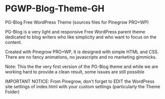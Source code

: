 # PGWP-Blog-Theme-GH
PG-Blog Free WordPress Theme (sources files for Pinegrow PRO+WP)

PG-Blog is a very light and responsive Free WordPress parent theme dedicated to blog writers who like
simplicity and who want to focus on the content.

Created with Pinegrow PRO+WP, It is designed with simple HTML and CSS.
There are no fancy animations, no javascripts and no marketing gimmicks.

Note: This the the very first version of the PG-Blog theme and while we are working hard to provide a clean result,
some issues are still possible 

IMPORTANT NOTICE: From Pinegrow, don't forget to EDIT the WordPress site settings of index.html with your custom settings (particularly the Theme Folder)
